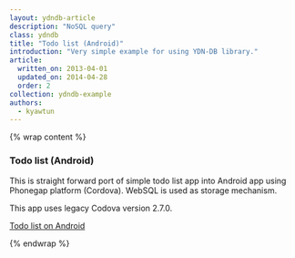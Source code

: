 ```yaml
---
layout: ydndb-article
description: "NoSQL query"
class: ydndb
title: "Todo list (Android)"
introduction: "Very simple example for using YDN-DB library."
article:
  written_on: 2013-04-01
  updated_on: 2014-04-28
  order: 2
collection: ydndb-example
authors:
  - kyawtun
---
```


{% wrap content %}
 
### Todo list (Android)

This is straight forward port of simple todo list app into Android app using Phonegap platform (Cordova). WebSQL is used as storage mechanism.

This app uses legacy Codova version 2.7.0. 

[Todo list on Android](https://bitbucket.org/ytkyaw/android-todo/wiki/Home)
   
{% endwrap %}     